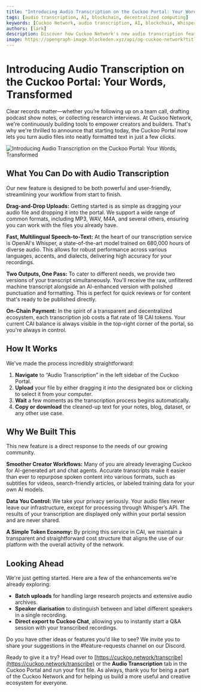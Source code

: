 ```yaml
---
title: "Introducing Audio Transcription on the Cuckoo Portal: Your Words, Transformed"
tags: [audio transcription, AI, blockchain, decentralized computing]
keywords: [Cuckoo Network, audio transcription, AI, blockchain, Whisper, decentralized AI]
authors: [lark]
description: Discover how Cuckoo Network's new audio transcription feature transforms audio files into text using OpenAI's Whisper model, offering multilingual support and on-chain payments in CAI tokens.
image: https://opengraph-image.blockeden.xyz/api/og-cuckoo-network?title=Introducing%20Audio%20Transcription%20on%20the%20Cuckoo%20Portal:%20Your%20Words,%20Transformed
---
```


# Introducing Audio Transcription on the Cuckoo Portal: Your Words, Transformed

Clear records matter—whether you’re following up on a team call, drafting podcast show notes, or collecting research interviews. At Cuckoo Network, we're continuously building tools to empower creators and builders. That's why we're thrilled to announce that starting today, the Cuckoo Portal now lets you turn audio files into neatly formatted text in just a few clicks.

![Introducing Audio Transcription on the Cuckoo Portal: Your Words, Transformed](https://opengraph-image.blockeden.xyz/api/og-cuckoo-network?title=Introducing%20Audio%20Transcription%20on%20the%20Cuckoo%20Portal:%20Your%20Words,%20Transformed)

## What You Can Do with Audio Transcription

Our new feature is designed to be both powerful and user-friendly, streamlining your workflow from start to finish.

**Drag-and-Drop Uploads:** Getting started is as simple as dragging your audio file and dropping it into the portal. We support a wide range of common formats, including MP3, WAV, M4A, and several others, ensuring you can work with the files you already have.

**Fast, Multilingual Speech-to-Text:** At the heart of our transcription service is OpenAI's Whisper, a state-of-the-art model trained on 680,000 hours of diverse audio. This allows for robust performance across various languages, accents, and dialects, delivering high accuracy for your recordings.

**Two Outputs, One Pass:** To cater to different needs, we provide two versions of your transcript simultaneously. You'll receive the raw, unfiltered machine transcript alongside an AI-enhanced version with polished punctuation and formatting. This is perfect for quick reviews or for content that's ready to be published directly.

**On-Chain Payment:** In the spirit of a transparent and decentralized ecosystem, each transcription job costs a flat rate of 18 CAI tokens. Your current CAI balance is always visible in the top-right corner of the portal, so you're always in control.

## How It Works

We've made the process incredibly straightforward:

1.  **Navigate** to “Audio Transcription” in the left sidebar of the Cuckoo Portal.
2.  **Upload** your file by either dragging it into the designated box or clicking to select it from your computer.
3.  **Wait** a few moments as the transcription process begins automatically.
4.  **Copy or download** the cleaned-up text for your notes, blog, dataset, or any other use case.

## Why We Built This

This new feature is a direct response to the needs of our growing community.

**Smoother Creator Workflows:** Many of you are already leveraging Cuckoo for AI-generated art and chat agents. Accurate transcripts make it easier than ever to repurpose spoken content into various formats, such as subtitles for videos, search-friendly articles, or labeled training data for your own AI models.

**Data You Control:** We take your privacy seriously. Your audio files never leave our infrastructure, except for processing through Whisper’s API. The results of your transcription are displayed only within your portal session and are never shared.

**A Simple Token Economy:** By pricing this service in CAI, we maintain a transparent and straightforward cost structure that aligns the use of our platform with the overall activity of the network.

## Looking Ahead

We're just getting started. Here are a few of the enhancements we're already exploring:

* **Batch uploads** for handling large research projects and extensive audio archives.
* **Speaker diarisation** to distinguish between and label different speakers in a single recording.
* **Direct export to Cuckoo Chat**, allowing you to instantly start a Q&A session with your transcribed recordings.

Do you have other ideas or features you'd like to see? We invite you to share your suggestions in the #feature-requests channel on our Discord.

Ready to give it a try? Head over to [https://cuckoo.network/transcribe](https://cuckoo.network/transcribe) or the **Audio Transcription** tab in the Cuckoo Portal and run your first file. As always, thank you for being a part of the Cuckoo Network and for helping us build a more useful and creative ecosystem for everyone.